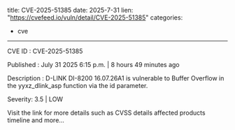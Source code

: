  
title: CVE-2025-51385
date: 2025-7-31
lien: "https://cvefeed.io/vuln/detail/CVE-2025-51385"
categories:
  - cve
---

CVE ID : CVE-2025-51385

Published :  July 31
2025
6:15 p.m. | 8 hours
49 minutes ago

Description : D-LINK DI-8200 16.07.26A1 is vulnerable to Buffer Overflow in the yyxz_dlink_asp function via the id parameter.

Severity: 3.5 | LOW

Visit the link for more details
such as CVSS details
affected products
timeline
and more...
